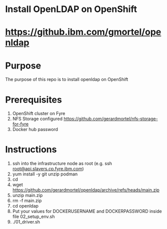 # Install OpenLDAP on OpenShift
# https://github.ibm.com/gmortel/openldap

# Purpose
The purpose of this repo is to install openldap on OpenShift

# Prerequisites
1. OpenShift cluster on Fyre
2. NFS Storage configured https://github.com/gerardmortel/nfs-storage-for-fyre
3. Docker hub password

# Instructions
1. ssh into the infrastructure node as root (e.g. ssh root@api.slavers.cp.fyre.ibm.com)
2. yum install -y git unzip podman
3. cd
4. wget https://github.com/gerardmortel/openldap/archive/refs/heads/main.zip
5. unzip main.zip
6. rm -f main.zip
7. cd openldap
8. Put your values for DOCKERUSERNAME and DOCKERPASSWORD inside file 02_setup_env.sh
9. ./01_driver.sh
